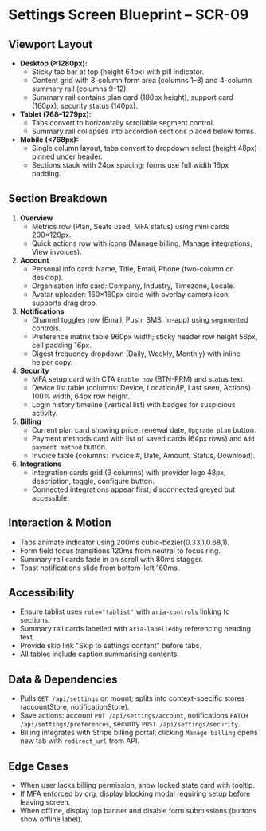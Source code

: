 # Settings Screen Blueprint – SCR-09

## Viewport Layout
- **Desktop (≥1280px):**
  - Sticky tab bar at top (height 64px) with pill indicator.
  - Content grid with 8-column form area (columns 1–8) and 4-column summary rail (columns 9–12).
  - Summary rail contains plan card (180px height), support card (160px), security status (140px).
- **Tablet (768–1279px):**
  - Tabs convert to horizontally scrollable segment control.
  - Summary rail collapses into accordion sections placed below forms.
- **Mobile (<768px):**
  - Single column layout, tabs convert to dropdown select (height 48px) pinned under header.
  - Sections stack with 24px spacing; forms use full width 16px padding.

## Section Breakdown
1. **Overview**
   - Metrics row (Plan, Seats used, MFA status) using mini cards 200×120px.
   - Quick actions row with icons (Manage billing, Manage integrations, View invoices).
2. **Account**
   - Personal info card: Name, Title, Email, Phone (two-column on desktop).
   - Organisation info card: Company, Industry, Timezone, Locale.
   - Avatar uploader: 160×160px circle with overlay camera icon; supports drag drop.
3. **Notifications**
   - Channel toggles row (Email, Push, SMS, In-app) using segmented controls.
   - Preference matrix table 960px width; sticky header row height 56px, cell padding 16px.
   - Digest frequency dropdown (Daily, Weekly, Monthly) with inline helper copy.
4. **Security**
   - MFA setup card with CTA `Enable now` (BTN-PRM) and status text.
   - Device list table (columns: Device, Location/IP, Last seen, Actions) 100% width, 64px row height.
   - Login history timeline (vertical list) with badges for suspicious activity.
5. **Billing**
   - Current plan card showing price, renewal date, `Upgrade plan` button.
   - Payment methods card with list of saved cards (64px rows) and `Add payment method` button.
   - Invoice table (columns: Invoice #, Date, Amount, Status, Download).
6. **Integrations**
   - Integration cards grid (3 columns) with provider logo 48px, description, toggle, configure button.
   - Connected integrations appear first; disconnected greyed but accessible.

## Interaction & Motion
- Tabs animate indicator using 200ms cubic-bezier(0.33,1,0.68,1).
- Form field focus transitions 120ms from neutral to focus ring.
- Summary rail cards fade in on scroll with 80ms stagger.
- Toast notifications slide from bottom-left 160ms.

## Accessibility
- Ensure tablist uses `role="tablist"` with `aria-controls` linking to sections.
- Summary rail cards labelled with `aria-labelledby` referencing heading text.
- Provide skip link "Skip to settings content" before tabs.
- All tables include caption summarising contents.

## Data & Dependencies
- Pulls `GET /api/settings` on mount; splits into context-specific stores (accountStore, notificationStore).
- Save actions: account `PUT /api/settings/account`, notifications `PATCH /api/settings/preferences`, security `POST /api/settings/security`.
- Billing integrates with Stripe billing portal; clicking `Manage billing` opens new tab with `redirect_url` from API.

## Edge Cases
- When user lacks billing permission, show locked state card with tooltip.
- If MFA enforced by org, display blocking modal requiring setup before leaving screen.
- When offline, display top banner and disable form submissions (buttons show offline label).
